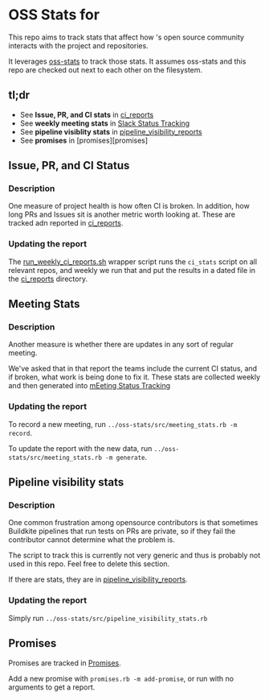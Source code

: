 # OSS Stats for <Project>

This repo aims to track stats that affect how <project>'s open source community
interacts with the project and repositories.

It leverages [oss-stats](https://github.com/jaymzh/oss-stats) to track those
stats. It assumes oss-stats and this repo are checked out next to each other
on the filesystem.

## tl;dr

* See **Issue, PR, and CI stats** in [ci_reports](ci_reports)
* See **weekly meeting stats** in [Slack Status Tracking](team_slack_reports.md)
* See **pipeline visiblity stats** in [pipeline_visibility_reports](pipeline_visibility_reports)
* See **promises** in [promises][promises]

## Issue, PR, and CI Status

### Description

One measure of project health is how often CI is broken. In addition, how long
PRs and Issues sit is another metric worth looking at. These are tracked adn
reported in [ci_reports](ci_reports).

### Updating the report

The [run_weekly_ci_reports.sh](run_weekly_ci_reports.sh) wrapper script runs
the `ci_stats` script on all relevant repos, and weekly we run that and put the
results in a dated file in the [ci_reports](ci_reports) directory.

## Meeting Stats

### Description

Another measure is whether there are updates in any sort of regular meeting.

We've asked that in that report the teams include the current CI status, and if
broken, what work is being done to fix it. These stats are collected weekly and
then generated into [mEeting Status Tracking](team_meeting_reports.md)

### Updating the report

To record a new meeting, run `../oss-stats/src/meeting_stats.rb -m record`.

To update the report with the new data, run `../oss-stats/src/meeting_stats.rb
-m generate`.

## Pipeline visibility stats

### Description

One common frustration among opensource contributors is that sometimes
Buildkite pipelines that run tests on PRs are private, so if they fail the
contributor cannot determine what the problem is.

The script to track this is currently not very generic and thus is probably
not used in this repo. Feel free to delete this section.

If there are stats, they are in
[pipeline_visibility_reports](pipeline_visibility_reports).

### Updating the report

Simply run `../oss-stats/src/pipeline_visibility_stats.rb`

## Promises

Promises are tracked in [Promises](promises).

Add a new promise with `promises.rb -m add-promise`, or run with no arguments
to get a report.
